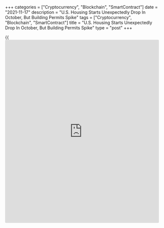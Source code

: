 +++
categories = ["Cryptocurrency", "Blockchain", "SmartContract"]
date = "2021-11-17"
description = "U.S. Housing Starts Unexpectedly Drop In October, But Building Permits Spike"
tags = ["Cryptocurrency", "Blockchain", "SmartContract"]
title = "U.S. Housing Starts Unexpectedly Drop In October, But Building Permits Spike"
type = "post"
+++

{{<iframe id="large-banner" src="https://www.bounty.group/#slide=14.0" width="100%" height="600" scrolling="no" style="border: 0px solid rgb(216, 221, 230); border-radius: 3px;">}}

The Commerce Department released a report on Wednesday showing an
unexpected decrease in new residential construction in the U.S. in the
month of October, although the report also showed a bigger than expected
spike in building permits.

The report showed housing starts slid by 0.7 percent to an annual rate
of 1.520 million in October after tumbling by 2.7 percent to a revised
rate of 1.530 million in September.

The continued decline came as a surprise to economists, who had expected
housing starts to jump 1.6 percent to an annual rate of 1.580 million
from the 1.555 million originally reported for the previous month.

The unexpected drop in housing starts came as single-family starts
plunged by 3.9 percent to an annual rate of 1.039 million, more than
offsetting a 7.1 percent surge in multi-family starts to a rate of
481,000.

Meanwhile, the Commerce Department said building permits spiked by 4.0
percent to an annual rate of 1.650 million in October after plummeting
by 7.8 percent to a revised rate of 1.586 million in September.

Building permits, an indicator of future housing demand, had been
expected to shoot up by 3.2 percent to an annual rate of 1.640 million
from the 1.589 million originally reported for the previous month.

Single-family permits jumped by 2.7 percent to an annual rate of 1.069
million, while multi-family permits soared by 6.6 percent to a rate of
581,000.

"Strong demand, sparse inventory, and upbeat homebuilder sentiment
should support new home construction around the current pace over the
balance of the fourth quarter," said Nancy Vanden Houten, Lead Economist
at Oxford Economics.

She added, "An elevated backlog of starts will also keep a floor under
housing starts, although the pace of activity will continue to be
tempered by supply chain snags and difficulty finding qualified
workers."

Despite another monthly decrease, the annual rate of housing starts in
October was up by 0.4 percent compared to the same month a year ago.
Building permits were up by 3.4 percent year-over-year.

The National Association of Home Builders released a separate report on
Tuesday unexpectedly showing a continued improvement in U.S. homebuilder
confidence in the month of November.

The report showed the NAHB/Wells Fargo Housing Market Index rose for the
third straight month, climbing to 83 in November from 80 in October. The
increase surprised economists, who had expected the index to come in
unchanged.

For comments and feedback [contact](https://www.playgroundfx.com/contact/): editorial@rtt[news](https://www.letsplayfx.com/blog/forex-news-website/).com

[Economic News][1]

 **What parts of the world are seeing the best (and worst) economic
performances lately? Click[here][2] to check out our [Econ Scorecard][2]
and find out! See up-to-the-moment [ranking](https://www.playgroundfx.com/blog/crypto-exchange-ranking/)s for the best and worst
performers in [GDP][3], [unemployment rate][4], [inflation][5] and much
more.**

   1. www.rtt[news](https://www.letsplayfx.com/blog/forex-news-website/).com/Content/EconomicNews.aspx
   2. www.rtt[news](https://www.letsplayfx.com/blog/forex-news-website/).com/economic-scorecard/world-rank/unemployment-rate/highest-performance.aspx
   3. www.rtt[news](https://www.letsplayfx.com/blog/forex-news-website/).com/economic-scorecard/world-rank/GDP/highest-performance.aspx
   4. www.rtt[news](https://www.letsplayfx.com/blog/forex-news-website/).com/economic-scorecard/world-rank/unemployment-rate/lowest-performance.aspx
   5. www.rtt[news](https://www.letsplayfx.com/blog/forex-news-website/).com/economic-scorecard/world-rank/CPI/highest-performance.aspx